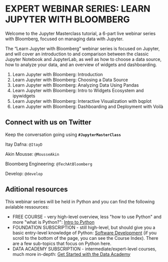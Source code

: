 # EXPERT WEBINAR SERIES: LEARN JUPYTER WITH BLOOMBERG

Welcome to the Jupyter Masterclass tutorial, a 6-part live webinar series with Bloomberg, focused on managing data with Jupyter.

The “Learn Jupyter with Bloomberg” webinar series is focused on Jupyter, and will cover an introduction to and comparison between the classic Jupyter Notebook and JupyterLab, as well as how to choose a data source, how to analyze your data, and an overview of widgets and dashboarding.

1. Learn Jupyter with Bloomberg: Introduction
2. Learn Jupyter with Bloomberg: Choosing a Data Source
3. Learn Jupyter with Bloomberg: Analyzing Data Using Pandas
4. Learn Jupyter with Bloomberg: Intro to Widgets Ecosystem and ipywidgets
5. Learn Jupyter with Bloomberg: Interactive Visualization with bqplot
6. Learn Jupyter with Bloomberg: Dashboarding and Deployment with Voilà

## Connect with us on Twitter
Keep the conversation going using **`#JupyterMasterClass`**

Itay Dafna: `@ItayD`

Akin Mousse: `@MousseAkin`

Bloomberg Engineering: `@TechAtBloomberg`

Develop: `@develop`

## Aditional resources 

This webinar series will be held in Python and you can find the following avialable ressources:

* FREE COURSE - very high-level overview, less "how to use Python" and more "what is Python?": [Intro to Python](https://develop.com/course/Intro-Python)
* FOUNDATION SUBSCRIPTION - still high-level, but should give you a basic entry-level knowledge of Python: [Software Development](https://develop.com/courses/foundation-level/learn-software-development/) (if you scroll to the bottom of the page, you can see the Course Index). There are a few sub-topics that focus on Python here.
* DATA ACADEMY SUBSCRIPTION - intermediate/expert-level courses, much more in-depth: [Get Started with the Data Academy](https://develop.com/courses/academy-level/data-academy/get-started-data-academy/)
~~~~
